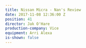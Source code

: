 ```yaml
---
title: Nissan Micra - Nan's Review
date: 2017-11-08 12:36:00 Z
position: 41
director: Jak O'Hare
production-company: Vice
equipment: Arri Alexa
is-shown: false
---
```


